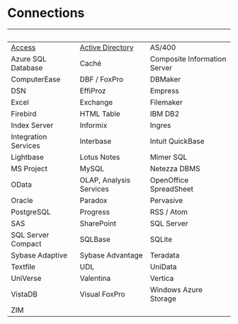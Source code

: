 # Connections
&nbsp;|&nbsp;|&nbsp;
--- | --- | ---
 [Access](/docs/access.md) | [Active Directory](/docs/activeDirectory.md) | AS/400
 Azure SQL Database | Caché | Composite Information Server
 ComputerEase | DBF / FoxPro | DBMaker
 DSN | EffiProz | Empress
 Excel | Exchange | Filemaker
 Firebird | HTML Table | IBM DB2
 Index Server | Informix | Ingres
 Integration Services | Interbase | Intuit QuickBase
 Lightbase | Lotus Notes | Mimer SQL
 MS Project | MySQL | Netezza DBMS
 OData | OLAP, Analysis Services | OpenOffice SpreadSheet
 Oracle | Paradox | Pervasive
 PostgreSQL | Progress | RSS / Atom
 SAS | SharePoint | SQL Server
 SQL Server Compact | SQLBase | SQLite
 Sybase Adaptive | Sybase Advantage | Teradata
 Textfile | UDL | UniData
 UniVerse | Valentina | Vertica
 VistaDB | Visual FoxPro | Windows Azure Storage
 ZIM||
